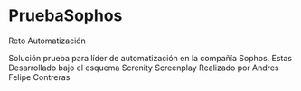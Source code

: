 # PruebaSophos

Reto Automatización


Solución prueba para líder de automatización en la compañía Sophos.
Estas Desarrollado bajo el esquema Screnity Screenplay
Realizado por Andres Felipe Contreras
